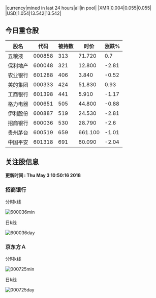 |currency|mined in last 24 hours|all|in pool|
|XMR|0.004|0.055|0.055|
|USD|1.054|13.542|13.542|

## 今日重仓股 

|股名|代码|被持数|时价|涨跌%|
|---|---|---|---|---|
|五粮液|000858|313|71.720|0.7|
|保利地产|600048|321|12.800|-2.81|
|农业银行|601288|406|3.840|-0.52|
|美的集团|000333|424|51.830|0.93|
|工商银行|601398|441|5.910|-1.17|
|格力电器|000651|505|44.800|-0.88|
|伊利股份|600887|519|24.530|-2.81|
|招商银行|600036|530|28.790|-2.6|
|贵州茅台|600519|659|661.100|-1.01|
|中国平安|601318|691|60.090|-2.04|

## 关注股信息
**更新时间 : Thu May  3 10:50:16 2018**
### 招商银行 
分时k线

![600036min](http://image.sinajs.cn/newchart/min/n/sh600036.gif)

日k线

![600036day](http://image.sinajs.cn/newchart/daily/n/sh600036.gif)

### 京东方Ａ 
分时k线

![000725min](http://image.sinajs.cn/newchart/min/n/sz000725.gif)

日k线

![000725day](http://image.sinajs.cn/newchart/daily/n/sz000725.gif)
